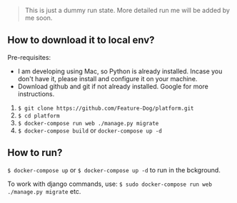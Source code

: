 > This is just a dummy run state. More detailed run me will be added by me soon.

## How to download it to local env?
Pre-requisites:
- I am developing using Mac, so Python is already installed. Incase you don't have it, please install and configure it on your machine.
- Download github and git if not already installed. Google for more instructions.

1. `$ git clone https://github.com/Feature-Dog/platform.git`
2. `$ cd platform`
3. `$ docker-compose run web ./manage.py migrate`
4. `$ docker-compose build` or `docker-compose up -d`

## How to run?
`$ docker-compose up`
or 
`$ docker-compose up -d` to run in the bckground.

To work with django commands, use:
`$ sudo docker-compose run web ./manage.py migrate` etc.